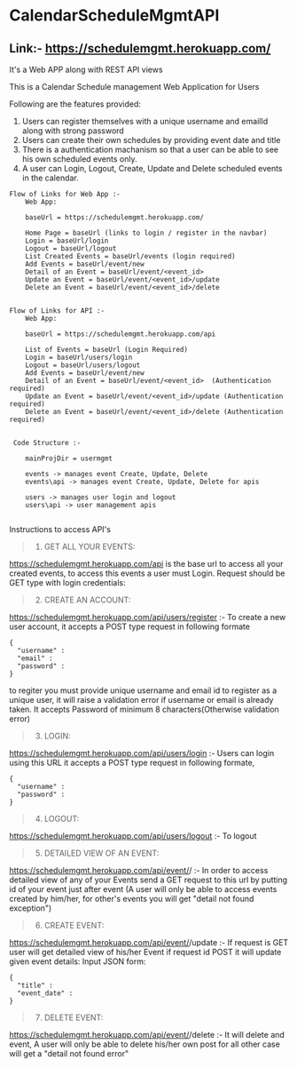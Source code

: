 # CalendarScheduleMgmtAPI

## Link:- https://schedulemgmt.herokuapp.com/

It's a Web APP along with REST API views

This is a Calendar Schedule management Web Application for Users

Following are the features provided:
1. Users can register themselves with a unique username and emailId along with strong password
2. Users can create their own schedules by providing event date and title
3. There is a authentication machanism so that a user can be able to see his own scheduled events only.
4. A user can Login, Logout, Create, Update and Delete scheduled events in the calendar.
```
Flow of Links for Web App :-
    Web App:
    
    baseUrl = https://schedulemgmt.herokuapp.com/
    
    Home Page = baseUrl (links to login / register in the navbar)
    Login = baseUrl/login
    Logout = baseUrl/logout
    List Created Events = baseUrl/events (login required)
    Add Events = baseUrl/event/new
    Detail of an Event = baseUrl/event/<event_id>
    Update an Event = baseUrl/event/<event_id>/update
    Delete an Event = baseUrl/event/<event_id>/delete
    
```    


```
Flow of Links for API :-
    Web App:
    
    baseUrl = https://schedulemgmt.herokuapp.com/api
    
    List of Events = baseUrl (Login Required)
    Login = baseUrl/users/login
    Logout = baseUrl/users/logout
    Add Events = baseUrl/event/new
    Detail of an Event = baseUrl/event/<event_id>  (Authentication required)
    Update an Event = baseUrl/event/<event_id>/update (Authentication required)
    Delete an Event = baseUrl/event/<event_id>/delete (Authentication required)
    
``` 
```
 Code Structure :-
    
    mainProjDir = usermgmt
    
    events -> manages event Create, Update, Delete
    events\api -> manages event Create, Update, Delete for apis
    
    users -> manages user login and logout
    users\api -> user management apis
    
``` 

Instructions to access API's

>1. GET ALL YOUR EVENTS:

https://schedulemgmt.herokuapp.com/api is the base url to access all your created events, to access this events a user must Login.
  Request should be GET type with login credentials: 
  
>2. CREATE AN ACCOUNT:

https://schedulemgmt.herokuapp.com/api/users/register :- To create a new user account, it accepts a POST type request in following formate
```
{
  "username" :
  "email" :
  "password" :
}
```

to regiter you must provide unique username and email id to register as a unique user, it will raise a validation error if username or email is already taken. It accepts Password of minimum 8 characters(Otherwise validation error)

>3. LOGIN:

https://schedulemgmt.herokuapp.com/api/users/login :- Users can login using this URL it accepts a POST type request in following formate,

```
{
  "username" :
  "password" :
}

```

>4. LOGOUT:

https://schedulemgmt.herokuapp.com/api/users/logout :- To logout


>5. DETAILED VIEW OF AN EVENT:

https://schedulemgmt.herokuapp.com/api/event/<id>/ :- In order to access detailed view of any of your Events send a GET request to this url by putting id of your event just after event (A user will only be able to access events created by him/her, for other's events you will get "detail not found exception")
  
>6. CREATE EVENT:

 https://schedulemgmt.herokuapp.com/api/event/<id>/update :- If request is GET user will get detailed view of his/her Event if request id POST it will update given event details:
Input JSON form:
  ```
  {
    "title" :
    "event_date" :
  }
  ```
  
>7. DELETE EVENT:

https://schedulemgmt.herokuapp.com/api/event/<id>/delete :- It will delete and event, A user will only be able to delete his/her own post for all other case will get a "detail not found error"
